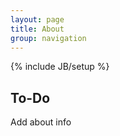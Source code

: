 ```yaml
---
layout: page
title: About
group: navigation
---
```

{% include JB/setup %}

## To-Do

Add about info


